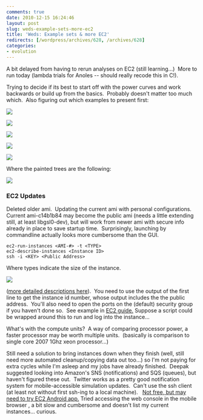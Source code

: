 ```yaml
---
comments: true
date: 2010-12-15 16:24:46
layout: post
slug: weds-example-sets-more-ec2
title: 'Weds: Example sets & more EC2'
redirects: [/wordpress/archives/628, /archives/628]
categories:
- evolution
---
```


A bit delayed from having to rerun analyses on EC2 (still learning...)  More to run today (lambda trials for Anoles -- should really recode this in C!).

Trying to decide if its best to start off with the power curves and work backwards or build up from the basics.  Probably doesn't matter too much which.  Also figuring out which examples to present first:

![]( http://farm6.staticflickr.com/5242/5263820373_02efaa1914_o.png )

![]( http://farm6.staticflickr.com/5090/5264430268_9412864b00_o.png )

![]( http://farm6.staticflickr.com/5203/5264430326_20b913b142_o.png )

![]( http://farm6.staticflickr.com/5126/5263820365_928bfd6ab9_o.png )

![]( http://farm6.staticflickr.com/5121/5263820413_5b046c77be_o.png )


Where the painted trees are the following:

![]( http://farm6.staticflickr.com/5085/5267465400_1a6680e7a1_o.png )



### EC2 Updates


Deleted older ami.  Updating the current ami with personal configurations.  Current ami-c14b1b84 may become the public ami (needs a little extending still, at least libgsl0-dev), but will work from newer ami with secure info already in place to save startup time.  Surprisingly, launching by commandline actually looks more cumbersome than the GUI.

    
    ec2-run-instances <AMI-#> -t <TYPE>
    ec2-describe-instances <Instance ID>
    ssh -i <KEY> <Public Address>
    


Where types indicate the size of the instance.

![]( http://farm6.staticflickr.com/5289/5264139125_9a973b9d2e_o.png )


([more detailed descriptions here](http://aws.amazon.com/ec2/instance-types/)).  You need to use the output of the first line to get the instance id number, whose output includes the the public address.  You'll also need to open the ports on the (default) security group if you haven't done so.  See example in [EC2 guide.](http://docs.amazonwebservices.com/AWSEC2/2007-08-29/GettingStartedGuide/running-an-instance.html) Suppose a script could be wrapped around this to run and log into the instance...

What's with the compute units?  A way of comparing processor power, a faster processor may be worth multiple units.  (basically is comparison to single core 2007 1Ghz xeon processor...)

Still need a solution to bring instances down when they finish (well, still need more automated cleanup/copying data out too...) so I'm not paying for extra cycles while I'm asleep and my jobs have already finished.  Deepak suggested looking into Amazon's SNS (notifications) and SQS (queues), but haven't figured these out.  Twitter works as a pretty good notification system for mobile-accessible simulation updates.  Can't use the ssh client (at least not without first ssh-ing to a local machine).   [Not free, but may need to try EC2 Android app.](http://www.9apps.net/decaf-ec2-client/) Tried accessing the web console in the mobile browser , a bit slow and cumbersome and doesn't list my current instances... curious.
